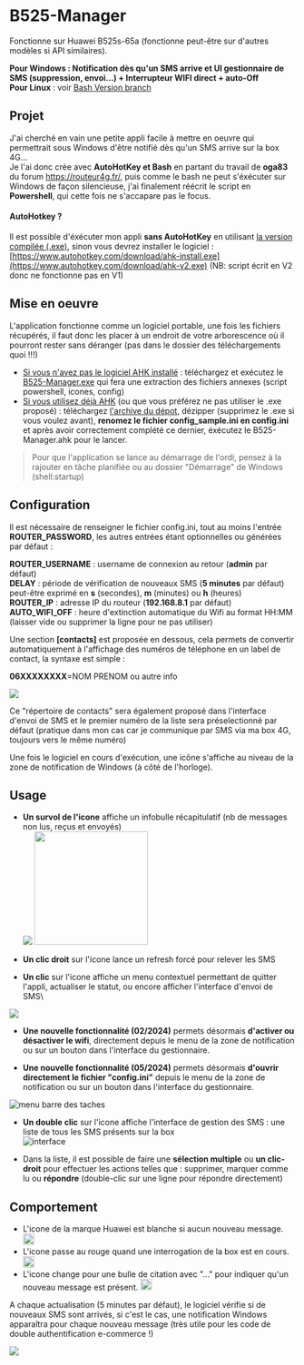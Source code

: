 # B525-Manager
Fonctionne sur Huawei B525s-65a (fonctionne peut-être sur d'autres modèles si API similaires).

**Pour Windows : Notification dès qu'un SMS arrive et UI gestionnaire de SMS (suppression, envoi...) + Interrupteur WIFI direct + auto-Off** \
**Pour Linux** : voir [Bash Version branch](https://github.com/jibap/B525-Manager/tree/Bash-version)

## Projet
J'ai cherché en vain une petite appli facile à mettre en oeuvre qui permettrait sous Windows d'être notifié dès qu'un SMS arrive sur la box 4G... \
Je l'ai donc crée avec **AutoHotKey et Bash** en partant du travail de **oga83** du forum https://routeur4g.fr/, puis comme le bash ne peut s'éxécuter sur Windows de façon silencieuse, j'ai finalement réécrit le script en **Powershell**, qui cette fois ne s'accapare pas le focus.

#### AutoHotkey ?
Il est possible d'éxécuter mon appli **sans AutoHotKey** en utilisant [la version compilée (.exe)](https://github.com/jibap/B525-Manager/releases/latest), sinon vous devrez installer le logiciel : [https://www.autohotkey.com/download/ahk-install.exe](https://www.autohotkey.com/download/ahk-v2.exe) (NB: script écrit en V2 donc ne fonctionne pas en V1)

## Mise en oeuvre
L'application fonctionne comme un logiciel portable, une fois les fichiers récupérés, il faut donc les placer à un endroit de votre arborescence où il pourront rester sans déranger (pas dans le dossier des téléchargements quoi !!!) 

* <ins>Si vous n'avez pas le logiciel AHK installé</ins> : téléchargez et exécutez le [B525-Manager.exe](https://github.com/jibap/B525-Manager/blob/main/B525-Manager.exe) qui fera une extraction des fichiers annexes (script powershell, icones, config)
* <ins>Si vous utilisez déjà AHK</ins> (ou que vous préférez ne pas utiliser le .exe proposé) : téléchargez [l'archive du dépot](https://github.com/jibap/B525-Manager/archive/refs/heads/main.zip), dézipper (supprimez le .exe si vous voulez avant),  **renomez le fichier config_sample.ini en config.ini** et après avoir correctement complété ce dernier, éxécutez le B525-Manager.ahk pour le lancer. 

> Pour que l'application se lance au démarrage de l'ordi, pensez à la rajouter en tâche planifiée ou au dossier "Démarrage" de Windows (shell:startup)


## Configuration
Il est nécessaire de renseigner le fichier config.ini, tout au moins l'entrée **ROUTER_PASSWORD**, les autres entrées étant optionnelles ou générées par défaut : 

**ROUTER_USERNAME** : username de connexion au retour (**admin** par défaut)\
**DELAY** : période de vérification de nouveaux SMS (**5 minutes** par défaut) peut-être exprimé en **s** (secondes), **m** (minutes) ou **h** (heures)\
**ROUTER_IP** : adresse IP du routeur (**192.168.8.1** par défaut)\
**AUTO_WIFI_OFF** : heure d'extinction automatique du Wifi au format HH:MM (laisser vide ou supprimer la ligne pour ne pas utiliser) 

Une section **[contacts]** est proposée en dessous, cela permets de convertir automatiquement à l'affichage des numéros de téléphone en un label de contact, la syntaxe est simple :

**06XXXXXXXX**=NOM PRENOM ou autre info

<img src="https://routeur4g.fr/discussions/uploads/5NXK814BXFXM/image.png"/>

Ce "répertoire de contacts" sera également proposé dans l'interface d'envoi de SMS et le premier numéro de la liste sera préselectionné par défaut (pratique dans mon cas car je communique par SMS via ma box 4G, toujours vers le même numéro)


Une fois le logiciel en cours d'exécution, une icône s'affiche au niveau de la zone de notification de Windows (à côté de l'horloge). 

## Usage
* **Un survol de l'icone** affiche un infobulle récapitulatif (nb de messages non lus, reçus et envoyés)\
<img src="https://routeur4g.fr/discussions/uploads/editor/pl/cvhervm1yshb.png"/> <img src="https://routeur4g.fr/discussions/uploads/editor/hx/grt69n654unr.png" width="200px"/>

* **Un clic droit** sur l'icone lance un refresh forcé pour relever les SMS

* **Un clic** sur l'icone affiche un menu contextuel permettant de quitter l'appli, actualiser le statut, ou encore afficher l'interface d'envoi de SMS\
<img src="https://routeur4g.fr/discussions/uploads/editor/fl/9vyzxgu0kjx6.png"/>

* **Une nouvelle fonctionnalité (02/2024)** permets désormais **d'activer ou désactiver le wifi**, directement depuis le menu de la zone de notification ou sur un bouton dans l'interface du gestionnaire.
  
* **Une nouvelle fonctionnalité (05/2024)** permets désormais **d'ouvrir directement le fichier "config.ini"** depuis le menu de la zone de notification ou sur un bouton dans l'interface du gestionnaire.

![menu barre des taches](https://github.com/jibap/B525-Manager/assets/3915029/da5b7ce3-4195-4044-b4ff-62b113e1df41)

* **Un double clic** sur l'icone affiche l'interface de gestion des SMS : une liste de tous les SMS présents sur la box\
![interface](https://github.com/jibap/B525-Manager/assets/3915029/61011e5d-140b-4fa4-808e-799fc1770b12)

* Dans la liste, il est possible de faire une **sélection multiple** ou **un clic-droit** pour effectuer les actions telles que : supprimer, marquer comme lu ou **répondre** (double-clic sur une ligne pour répondre directement)



## Comportement
* L'icone de la marque Huawei est blanche si aucun nouveau message. <img src="medias/noSMS.ico" width="20px"/>
* L'icone passe au rouge quand une interrogation de la box est en cours. <img src="medias/load.ico" width="20px" />
* L'icone change pour une bulle de citation avec "..." pour indiquer qu'un nouveau message est présent. <img src="medias/more.ico" width="20px"/>

A chaque actualisation (5 minutes par défaut), le logiciel vérifie si de nouveaux SMS sont arrivés, si c'est le cas, une notification Windows apparaîtra pour chaque nouveau message (très utile pour les code de double authentification e-commerce !)

<img src="https://routeur4g.fr/discussions/uploads/editor/dz/vqvcgxw4wgac.png" />
